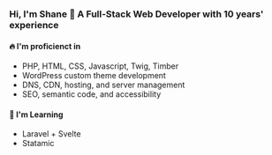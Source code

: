 ### Hi, I'm Shane 👋 A Full-Stack Web Developer with 10 years' experience

#### 🔥 I'm proficienct in
- PHP, HTML, CSS, Javascript, Twig, Timber
- WordPress custom theme development
- DNS, CDN, hosting, and server management
- SEO, semantic code, and accessibility

#### 🍵 I'm Learning
- Laravel + Svelte
- Statamic
